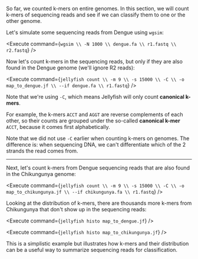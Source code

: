 <script>
import Execute from "$components/Execute.svelte";
</script>

So far, we counted k-mers on entire genomes. In this section, we will count k-mers of sequencing reads and see if we can classify them to one or the other genome.

Let's simulate some sequencing reads from Dengue using `wgsim`:

<Execute command={`wgsim \\ -N 1000 \\ dengue.fa \\ r1.fastq \\ r2.fastq`} />

Now let's count k-mers in the sequencing reads, but only if they are also found in the Dengue genome (we'll ignore R2 reads):

<Execute command={`jellyfish count \\ -m 9 \\ -s 15000 \\ -C \\ -o map_to_dengue.jf \\ --if dengue.fa \\ r1.fastq`} />

Note that we're using `-C`, which means Jellyfish will only count **canonical k-mers**.

For example, the k-mers `ACCT` and `AGGT` are reverse complements of each other, so their counts are grouped under the so-called **canonical k-mer** `ACCT`, because it comes first alphabetically.

Note that we did not use `-C` earlier when counting k-mers on genomes. The difference is: when sequencing DNA, we can't differentiate which of the 2 strands the read comes from.

<hr />

Next, let's count k-mers from Dengue sequencing reads that are also found in the Chikungunya genome:

<Execute command={`jellyfish count \\ -m 9 \\ -s 15000 \\ -C \\ -o map_to_chikungunya.jf \\ --if chikungunya.fa \\ r1.fastq`} />

Looking at the distribution of k-mers, there are thousands more k-mers from Chikungunya that don't show up in the sequencing reads:

<Execute command={`jellyfish histo map_to_dengue.jf`} />

<Execute command={`jellyfish histo map_to_chikungunya.jf`} />

This is a simplistic example but illustrates how k-mers and their distribution can be a useful way to summarize sequencing reads for classification.
